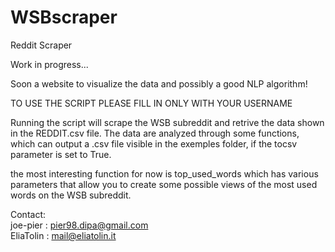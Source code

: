 # WSBscraper
Reddit Scraper

Work in progress...

Soon a website to visualize the data and possibly a good NLP algorithm!

TO USE THE SCRIPT PLEASE FILL IN ONLY WITH YOUR USERNAME

Running the script will scrape the WSB subreddit and retrive the data shown in the REDDIT.csv file. 
The data are analyzed through some functions, which can output a .csv file visible in the exemples folder, 
if the tocsv parameter is set to True.

the most interesting function for now is top_used_words which has various parameters that 
allow you to create some possible views of the most used words on the WSB subreddit.


Contact: </br> 
    joe-pier  :   pier98.dipa@gmail.com</br>
    EliaTolin :   mail@eliatolin.it</br>

